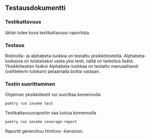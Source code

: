 ## Testausdokumentti

### Testikattavuus

tähän tulee kuva testikattavuus-raportista.

### Testaus

Ristinolla- ja alphabeta-luokkia on testattu yksikkötesteilla. Alphabeta-luokassa on toistaiseksi vasta yksi testi, näitä on tarkoitus lisätä. Yksikkötestien lisäksi Alphabeta-luokkaa on testattu manuaalisesti (vaihtelevin tuloksin) pelaamalla bottia vastaan.

### Testin suorittaminen

Ohjelman yksikkötestit voi suorittaa komennolla

```bash
poetry run invoke test
```

Testikattavuusraportin saa luotua komennolla

```bash
poetry run invoke coverage-report
```

Raportti generoituu htmlcov -kansioon.
